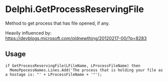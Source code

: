 # Delphi.GetProcessReservingFile

Method to get process that has file opened, if any.

Heavily influenced by: https://devblogs.microsoft.com/oldnewthing/20120217-00/?p=8283

## Usage
    if GetProcessReservingFile(LFileName, LProcessFileName) then
      MemoPpocessNames.Lines.Add('The process that is holding your file as a hostage is: "' + LProcessFileName + '"');
